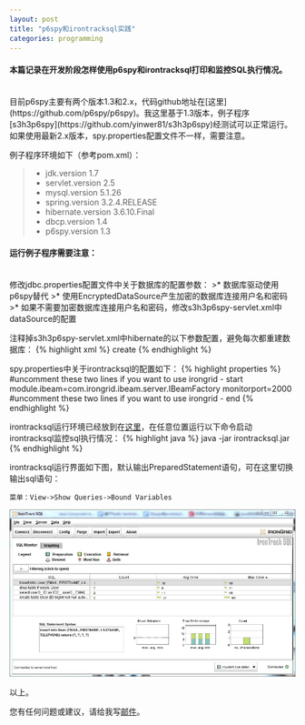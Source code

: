 ```yaml
---
layout: post
title: "p6spy和irontracksql实践"
categories: programming
---
```

#### 本篇记录在开发阶段怎样使用p6spy和irontracksql打印和监控SQL执行情况。
<br />
目前p6spy主要有两个版本1.3和2.x，代码github地址在[这里](https://github.com/p6spy/p6spy)。我这里基于1.3版本，例子程序[s3h3p6spy](https://github.com/yinwer81/s3h3p6spy)经测试可以正常运行。如果使用最新2.x版本，spy.properties配置文件不一样，需要注意。

例子程序环境如下（参考pom.xml）：
>* jdk.version 1.7
>* servlet.version 2.5
>* mysql.version 5.1.26
>* spring.version 3.2.4.RELEASE
>* hibernate.version 3.6.10.Final
>* dbcp.version 1.4
>* p6spy.version 1.3

#### 运行例子程序需要注意：
<br />
修改jdbc.properties配置文件中关于数据库的配置参数：
>* 数据库驱动使用p6spy替代
>* 使用EncryptedDataSource产生加密的数据库连接用户名和密码
>* 如果不需要加密数据库连接用户名和密码，修改s3h3p6spy-servlet.xml中dataSource的配置

注释掉s3h3p6spy-servlet.xml中hibernate的以下参数配置，避免每次都重建数据库：
{% highlight xml %}
<prop key="hibernate.hbm2ddl.auto">create</prop>
{% endhighlight %}

spy.properties中关于irontracksql的配置如下：
{% highlight properties %}
#uncomment these two lines if you want to use irongrid - start
module.ibeam=com.irongrid.ibeam.server.IBeamFactory
monitorport=2000
#uncomment these two lines if you want to use irongrid - end
{% endhighlight %}

irontracksql运行环境已经放到在[这里](https://github.com/yinwer81/s3h3p6spy)，在任意位置运行以下命令启动irontracksql监控sql执行情况：
{% highlight java %}
java -jar irontracksql.jar
{% endhighlight %}

irontracksql运行界面如下图，默认输出PreparedStatement语句，可在这里切换输出sql语句：

    菜单：View->Show Queries->Bound Variables

![示例](/images/IronTrackSQL.jpg)

以上。

您有任何问题或建议，请给我写[邮件](mailto:yinwer81@gmail.com)。
